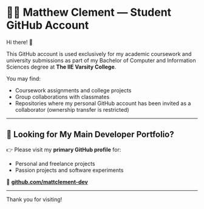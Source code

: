 # 👨‍💻 Matthew Clement — Student GitHub Account

Hi there! 👋

This GitHub account is used exclusively for my academic coursework and university submissions as part of my Bachelor of Computer and Information Sciences degree at **The IIE Varsity College**.

You may find:
- Coursework assignments and college projects
- Group collaborations with classmates
- Repositories where my personal GitHub account has been invited as a collaborator (ownership transfer is restricted)

---

## 📍 Looking for My Main Developer Portfolio?

👉 Please visit my **primary GitHub profile** for:
- Personal and freelance projects
- Passion projects and software experiments

🔗 **[github.com/mattclement-dev](https://github.com/mattclement-dev)**

---

Thank you for visiting!
